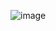 ![image](https://user-images.githubusercontent.com/57552973/216829754-e33fe003-e363-4e90-a703-3292a7345950.png)





